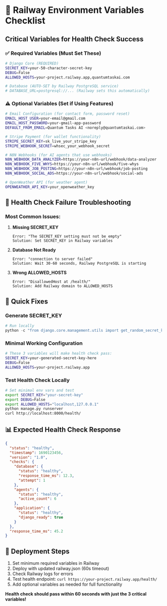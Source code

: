 # 🔐 Railway Environment Variables Checklist

## Critical Variables for Health Check Success

### ✅ **Required Variables (Must Set These)**
```bash
# Django Core (REQUIRED)
SECRET_KEY=your-50-character-secret-key
DEBUG=False
ALLOWED_HOSTS=your-project.railway.app,quantumtaskai.com

# Database (AUTO-SET by Railway PostgreSQL service)
# DATABASE_URL=postgresql://... (Railway sets this automatically)
```

### ⚠️ **Optional Variables (Set if Using Features)**
```bash
# Email Configuration (for contact form, password reset)
EMAIL_HOST_USER=your-email@gmail.com
EMAIL_HOST_PASSWORD=your-gmail-app-password
DEFAULT_FROM_EMAIL=Quantum Tasks AI <noreply@quantumtaskai.com>

# Stripe Payment (for wallet functionality)
STRIPE_SECRET_KEY=sk_live_your_stripe_key
STRIPE_WEBHOOK_SECRET=whsec_your_webhook_secret

# N8N Webhooks (for AI agents that use webhooks)
N8N_WEBHOOK_DATA_ANALYZER=https://your-n8n-url/webhook/data-analyzer
N8N_WEBHOOK_FIVE_WHYS=https://your-n8n-url/webhook/five-whys
N8N_WEBHOOK_JOB_POSTING=https://your-n8n-url/webhook/job-posting
N8N_WEBHOOK_SOCIAL_ADS=https://your-n8n-url/webhook/social-ads

# OpenWeather API (for weather agent)
OPENWEATHER_API_KEY=your_openweather_key
```

## 🚨 Health Check Failure Troubleshooting

### Most Common Issues:

1. **Missing SECRET_KEY**
   ```
   Error: "The SECRET_KEY setting must not be empty"
   Solution: Set SECRET_KEY in Railway variables
   ```

2. **Database Not Ready**
   ```
   Error: "connection to server failed"
   Solution: Wait 30-60 seconds, Railway PostgreSQL is starting
   ```

3. **Wrong ALLOWED_HOSTS**
   ```
   Error: "DisallowedHost at /health/"
   Solution: Add Railway domain to ALLOWED_HOSTS
   ```

## 🔧 Quick Fixes

### Generate SECRET_KEY
```python
# Run locally
python -c "from django.core.management.utils import get_random_secret_key; print(get_random_secret_key())"
```

### Minimal Working Configuration
```bash
# These 3 variables will make health check pass:
SECRET_KEY=your-generated-secret-key-here
DEBUG=False
ALLOWED_HOSTS=your-project.railway.app
```

### Test Health Check Locally
```bash
# Set minimal env vars and test
export SECRET_KEY="your-secret-key"
export DEBUG=False
export ALLOWED_HOSTS="localhost,127.0.0.1"
python manage.py runserver
curl http://localhost:8000/health/
```

## 📊 Expected Health Check Response
```json
{
  "status": "healthy",
  "timestamp": 1690123456,
  "version": "1.0",
  "checks": {
    "database": {
      "status": "healthy",
      "response_time_ms": 12.3,
      "attempt": 1
    },
    "agents": {
      "status": "healthy",
      "active_count": 6
    },
    "application": {
      "status": "healthy",
      "django_ready": true
    }
  },
  "response_time_ms": 45.2
}
```

## 🎯 Deployment Steps
1. Set minimum required variables in Railway
2. Deploy with updated railway.json (60s timeout)
3. Check Railway logs for errors
4. Test health endpoint: `curl https://your-project.railway.app/health/`
5. Add optional variables as needed for full functionality

**Health check should pass within 60 seconds with just the 3 critical variables!**